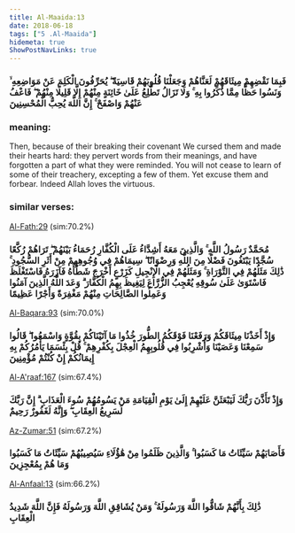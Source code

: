```yaml
---
title: Al-Maaida:13
date: 2018-06-18
tags: ["5 .Al-Maaida"]
hidemeta: true 
ShowPostNavLinks: true 
---
```

### فَبِمَا نَقْضِهِمْ مِيثَاقَهُمْ لَعَنَّاهُمْ وَجَعَلْنَا قُلُوبَهُمْ قَاسِيَةً ۖ يُحَرِّفُونَ الْكَلِمَ عَنْ مَوَاضِعِهِ ۙ وَنَسُوا حَظًّا مِمَّا ذُكِّرُوا بِهِ ۚ وَلَا تَزَالُ تَطَّلِعُ عَلَىٰ خَائِنَةٍ مِنْهُمْ إِلَّا قَلِيلًا مِنْهُمْ ۖ فَاعْفُ عَنْهُمْ وَاصْفَحْ ۚ إِنَّ اللَّهَ يُحِبُّ الْمُحْسِنِينَ
### meaning: 
Then, because of their breaking their covenant We cursed them and made their hearts hard: they pervert words from their meanings, and have forgotten a part of what they were reminded. You will not cease to learn of some of their treachery, excepting a few of them. Yet excuse them and forbear. Indeed Allah loves the virtuous.
### similar verses: 

[Al-Fath:29](/48/29) (sim:70.2%)

### مُحَمَّدٌ رَسُولُ اللَّهِ ۚ وَالَّذِينَ مَعَهُ أَشِدَّاءُ عَلَى الْكُفَّارِ رُحَمَاءُ بَيْنَهُمْ ۖ تَرَاهُمْ رُكَّعًا سُجَّدًا يَبْتَغُونَ فَضْلًا مِنَ اللَّهِ وَرِضْوَانًا ۖ سِيمَاهُمْ فِي وُجُوهِهِمْ مِنْ أَثَرِ السُّجُودِ ۚ ذَٰلِكَ مَثَلُهُمْ فِي التَّوْرَاةِ ۚ وَمَثَلُهُمْ فِي الْإِنْجِيلِ كَزَرْعٍ أَخْرَجَ شَطْأَهُ فَآزَرَهُ فَاسْتَغْلَظَ فَاسْتَوَىٰ عَلَىٰ سُوقِهِ يُعْجِبُ الزُّرَّاعَ لِيَغِيظَ بِهِمُ الْكُفَّارَ ۗ وَعَدَ اللَّهُ الَّذِينَ آمَنُوا وَعَمِلُوا الصَّالِحَاتِ مِنْهُمْ مَغْفِرَةً وَأَجْرًا عَظِيمًا

[Al-Baqara:93](/2/93) (sim:70.0%)

### وَإِذْ أَخَذْنَا مِيثَاقَكُمْ وَرَفَعْنَا فَوْقَكُمُ الطُّورَ خُذُوا مَا آتَيْنَاكُمْ بِقُوَّةٍ وَاسْمَعُوا ۖ قَالُوا سَمِعْنَا وَعَصَيْنَا وَأُشْرِبُوا فِي قُلُوبِهِمُ الْعِجْلَ بِكُفْرِهِمْ ۚ قُلْ بِئْسَمَا يَأْمُرُكُمْ بِهِ إِيمَانُكُمْ إِنْ كُنْتُمْ مُؤْمِنِينَ

[Al-A'raaf:167](/7/167) (sim:67.4%)

### وَإِذْ تَأَذَّنَ رَبُّكَ لَيَبْعَثَنَّ عَلَيْهِمْ إِلَىٰ يَوْمِ الْقِيَامَةِ مَنْ يَسُومُهُمْ سُوءَ الْعَذَابِ ۗ إِنَّ رَبَّكَ لَسَرِيعُ الْعِقَابِ ۖ وَإِنَّهُ لَغَفُورٌ رَحِيمٌ

[Az-Zumar:51](/39/51) (sim:67.2%)

### فَأَصَابَهُمْ سَيِّئَاتُ مَا كَسَبُوا ۚ وَالَّذِينَ ظَلَمُوا مِنْ هَٰؤُلَاءِ سَيُصِيبُهُمْ سَيِّئَاتُ مَا كَسَبُوا وَمَا هُمْ بِمُعْجِزِينَ

[Al-Anfaal:13](/8/13) (sim:66.2%)

### ذَٰلِكَ بِأَنَّهُمْ شَاقُّوا اللَّهَ وَرَسُولَهُ ۚ وَمَنْ يُشَاقِقِ اللَّهَ وَرَسُولَهُ فَإِنَّ اللَّهَ شَدِيدُ الْعِقَابِ
